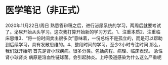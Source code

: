 # 医学笔记（非正式）
2020年11月22日/周日
熟悉答辩稿之后，进行泌尿系统的学习，两周后就要考试了。泌尿开始从头学习。这次我打算开始新的学习方式。1、注重本质2、注重临床思维3、“将一份时间卖出很多次”意味着，一份总结不是孤立的，而是可以帮助到后续学习，具有发散思维的。4、整段时间的学习。至少2小时专注时间
那么，我们就开始吧
首先是肾小球疾病。很多分类。包括病程、病理、临床表现。
急性肾小球肾炎
病原是溶血性链球菌。会引起肺炎。上呼吸道感染为什么这么严重呢
